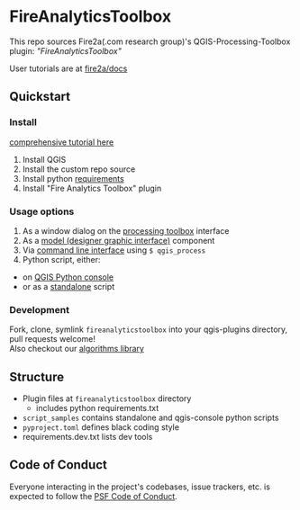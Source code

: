 # FireAnalyticsToolbox 

This repo sources Fire2a(.com research group)'s QGIS-Processing-Toolbox plugin: _"FireAnalyticsToolbox"_

User tutorials are at [fire2a/docs](https://fire2a.github.io/docs/)

## Quickstart
### Install
[comprehensive tutorial here](https://fire2a.github.io/docs/docs/qgis/README.html#installation)  
1. Install QGIS
1. Install the custom repo source
1. Install python [requirements](https://raw.githubusercontent.com/fdobad/fire-analytics-qgis-processing-toolbox-plugin/main/fireanalyticstoolbox/requirements.txt)
1. Install "Fire Analytics Toolbox" plugin  

### Usage options
1. As a window dialog on the [processing toolbox](https://docs.qgis.org/latest/en/docs/user_manual/processing/toolbox.html) interface  
1. As a [model (designer graphic interface)](https://docs.qgis.org/latest/en/docs/user_manual/processing/modeler.html) component  
1. Via [command line interface](https://docs.qgis.org/latest/en/docs/user_manual/processing/standalone) using `$ qgis_process`  
1. Python script, either:  
 - on [QGIS Python console](https://docs.qgis.org/latest/en/docs/user_manual/plugins/python_console.html)  
 - or as a [standalone](https://raw.githubusercontent.com/fdobad/fire-analytics-qgis-processing-toolbox-plugin/main/script_samples/standalone.py) script  

### Development
Fork, clone, symlink `fireanalyticstoolbox` into your qgis-plugins directory, pull requests welcome!  
Also checkout our [algorithms library](https://fire2a.github.io/docs/docs/fire2a-lib.html)

## Structure
- Plugin files at `fireanalyticstoolbox` directory  
  - includes python requirements.txt  
- `script_samples` contains standalone and qgis-console python scripts  
- `pyproject.toml` defines black coding style  
-  requirements.dev.txt lists dev tools  

## Code of Conduct
Everyone interacting in the project's codebases, issue trackers, etc. is expected to follow the [PSF Code of Conduct](https://www.python.org/psf/conduct/).

